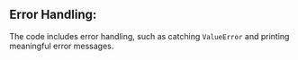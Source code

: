 ## Error Handling:
The code includes error handling, such as catching `ValueError` and printing meaningful error messages.
